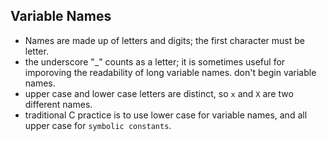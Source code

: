 ## Variable Names
- Names are made up of letters and digits; the first character must be letter.
- the underscore "_" counts as a letter; it is sometimes useful for imporoving the readability of long variable names. don't begin variable names.
- upper case and lower case letters are distinct, so `x` and `X` are two different names.
- traditional C practice is to use lower case for variable names, and all upper case for `symbolic constants`.